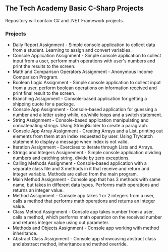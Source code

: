 ## The Tech Academy Basic C-Sharp Projects
 
Repository will contain C# and .NET Framework projects.

### Projects
* Daily Report Assignment - Simple console application to collect data from a student. Learning to assign and convert variables.
* Console Application Assignment - Simple console application to collect input from a user, perform math operations with user's numbers and print the results to the screen.
* Math and Comparison Operators Assignment - Anonymous Income Comparison Program.
* Boolean Logic Assignment - Simple console application to collect input from a user, perform boolean operations on information received and print final result to the screen.
* Branching Assignment - Console-based application for getting a shipping quote for a package.
* Console App Assignment - Console-based application for guessing a number and a letter using while, do/while loops and a switch statement.
* String Assignment - Console-based application manipulating and concatenating strings. Using StringBuilder to create a paragraph.
* Console App Array Assignment - Creating Arrays and a List, printing out elements from them at an index requested by user. Using Try/catch statement to display a message when index is not valid.
* Iteration Assignment - Exercises to iterate through Lists and Arrays.
* Strings and Integers Assignement - Simple console application dividing numbers and catching string, divide by zero exceptions.
* Calling Methods Assignment - Console-based application with a separate class file and 3 methods in it that receive and return and integer variable. Methods are called from the main program.
* Main Method Assignment - Console app that has 3 methods with same name, but takes in different data types. Performs math operations and returns an integer value.
* Method Assignment - Console app takes 1 or 2 integers from a user, calls a method that performs math operations and returns an integer value.
* Class Method Assignment - Console app takes  number from a user, calls a method, which performs math operation on the received number and returns integer value using out parameter.
* Methods and Objects Assignment - Console app working with method inheritance.
* Abstract Class Assignment - Console app showcasing abstract class and abstract method, inheritance and method override.
